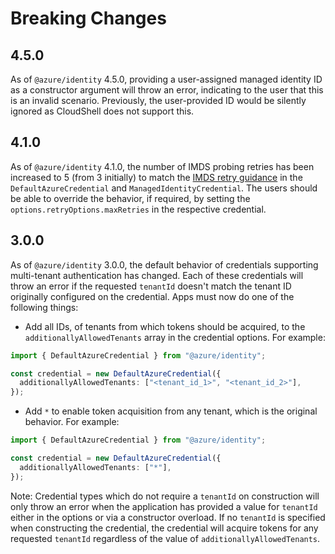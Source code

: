 # Breaking Changes

## 4.5.0

As of `@azure/identity` 4.5.0, providing a user-assigned managed identity ID as a constructor argument will throw an error, indicating to the user that this is an invalid scenario. Previously, the user-provided ID would be silently ignored as CloudShell does not support this.

## 4.1.0

As of `@azure/identity` 4.1.0, the number of IMDS probing retries has been increased to 5 (from 3 initially) to match the [IMDS retry guidance](https://learn.microsoft.com/entra/identity/managed-identities-azure-resources/how-to-use-vm-token#retry-guidance) in the `DefaultAzureCredential` and `ManagedIdentityCredential`. The users should be able to override the behavior, if required, by setting the `options.retryOptions.maxRetries` in the respective credential.

## 3.0.0

As of `@azure/identity` 3.0.0, the default behavior of credentials supporting multi-tenant authentication has changed. Each of these credentials will throw an error if the requested `tenantId` doesn't match the tenant ID originally configured on the credential. Apps must now do one of the following things:

- Add all IDs, of tenants from which tokens should be acquired, to the `additionallyAllowedTenants` array in the credential options. For example:

```typescript snippet:identity_breakingchanges_addexplicitadditionallyallowedtenants
import { DefaultAzureCredential } from "@azure/identity";

const credential = new DefaultAzureCredential({
  additionallyAllowedTenants: ["<tenant_id_1>", "<tenant_id_2>"],
});
```

- Add `*` to enable token acquisition from any tenant, which is the original behavior. For example:

```typescript snippet:identity_breakingchanges_addalladditionallyallowedtenants
import { DefaultAzureCredential } from "@azure/identity";

const credential = new DefaultAzureCredential({
  additionallyAllowedTenants: ["*"],
});
```

Note: Credential types which do not require a `tenantId` on construction will only throw an error when the application has provided a value for `tenantId` either in the options or via a constructor overload. If no `tenantId` is specified when constructing the credential, the credential will acquire tokens for any requested `tenantId` regardless of the value of `additionallyAllowedTenants`.
